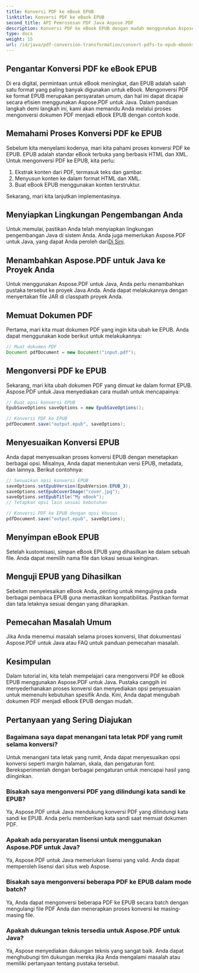 ```yaml
---
title: Konversi PDF ke eBook EPUB
linktitle: Konversi PDF ke eBook EPUB
second_title: API Pemrosesan PDF Java Aspose.PDF
description: Konversi PDF ke eBook EPUB dengan mudah menggunakan Aspose.PDF untuk Java. Pelajari konversi PDF ke EPUB langkah demi langkah dan FAQ.
type: docs
weight: 15
url: /id/java/pdf-conversion-transformation/convert-pdfs-to-epub-ebooks/
---
```


## Pengantar Konversi PDF ke eBook EPUB

Di era digital, permintaan untuk eBook meningkat, dan EPUB adalah salah satu format yang paling banyak digunakan untuk eBook. Mengonversi PDF ke format EPUB merupakan persyaratan umum, dan hal ini dapat dicapai secara efisien menggunakan Aspose.PDF untuk Java. Dalam panduan langkah demi langkah ini, kami akan memandu Anda melalui proses mengonversi dokumen PDF menjadi eBook EPUB dengan contoh kode.

## Memahami Proses Konversi PDF ke EPUB

Sebelum kita menyelami kodenya, mari kita pahami proses konversi PDF ke EPUB. EPUB adalah standar eBook terbuka yang berbasis HTML dan XML. Untuk mengonversi PDF ke EPUB, kita perlu:

1. Ekstrak konten dari PDF, termasuk teks dan gambar.
2. Menyusun konten ke dalam format HTML dan XML.
3. Buat eBook EPUB menggunakan konten terstruktur.

Sekarang, mari kita lanjutkan implementasinya.

## Menyiapkan Lingkungan Pengembangan Anda

 Untuk memulai, pastikan Anda telah menyiapkan lingkungan pengembangan Java di sistem Anda. Anda juga memerlukan Aspose.PDF untuk Java, yang dapat Anda peroleh dari[Di Sini](https://releases.aspose.com/pdf/java/).

## Menambahkan Aspose.PDF untuk Java ke Proyek Anda

Untuk menggunakan Aspose.PDF untuk Java, Anda perlu menambahkan pustaka tersebut ke proyek Java Anda. Anda dapat melakukannya dengan menyertakan file JAR di classpath proyek Anda.

## Memuat Dokumen PDF

Pertama, mari kita muat dokumen PDF yang ingin kita ubah ke EPUB. Anda dapat menggunakan kode berikut untuk melakukannya:

```java
// Muat dokumen PDF
Document pdfDocument = new Document("input.pdf");
```

## Mengonversi PDF ke EPUB

Sekarang, mari kita ubah dokumen PDF yang dimuat ke dalam format EPUB. Aspose.PDF untuk Java menyediakan cara mudah untuk mencapainya:

```java
// Buat opsi konversi EPUB
EpubSaveOptions saveOptions = new EpubSaveOptions();

// Konversi PDF ke EPUB
pdfDocument.save("output.epub", saveOptions);
```

## Menyesuaikan Konversi EPUB

Anda dapat menyesuaikan proses konversi EPUB dengan menetapkan berbagai opsi. Misalnya, Anda dapat menentukan versi EPUB, metadata, dan lainnya. Berikut contohnya:

```java
// Sesuaikan opsi konversi EPUB
saveOptions.setEpubVersion(EpubVersion.EPUB_3);
saveOptions.setEpubCoverImage("cover.jpg");
saveOptions.setEpubTitle("My eBook");
// Tetapkan opsi lain sesuai kebutuhan

// Konversi PDF ke EPUB dengan opsi khusus
pdfDocument.save("output.epub", saveOptions);
```

## Menyimpan eBook EPUB

Setelah kustomisasi, simpan eBook EPUB yang dihasilkan ke dalam sebuah file. Anda dapat memilih nama file dan lokasi sesuai keinginan.

## Menguji EPUB yang Dihasilkan

Sebelum menyelesaikan eBook Anda, penting untuk mengujinya pada berbagai pembaca EPUB guna memastikan kompatibilitas. Pastikan format dan tata letaknya sesuai dengan yang diharapkan.

## Pemecahan Masalah Umum

Jika Anda menemui masalah selama proses konversi, lihat dokumentasi Aspose.PDF untuk Java atau FAQ untuk panduan pemecahan masalah.

## Kesimpulan

Dalam tutorial ini, kita telah mempelajari cara mengonversi PDF ke eBook EPUB menggunakan Aspose.PDF untuk Java. Pustaka canggih ini menyederhanakan proses konversi dan menyediakan opsi penyesuaian untuk memenuhi kebutuhan spesifik Anda. Kini, Anda dapat mengubah dokumen PDF menjadi eBook EPUB dengan mudah.

## Pertanyaan yang Sering Diajukan

### Bagaimana saya dapat menangani tata letak PDF yang rumit selama konversi?

Untuk menangani tata letak yang rumit, Anda dapat menyesuaikan opsi konversi seperti margin halaman, skala, dan pengaturan font. Bereksperimenlah dengan berbagai pengaturan untuk mencapai hasil yang diinginkan.

### Bisakah saya mengonversi PDF yang dilindungi kata sandi ke EPUB?

Ya, Aspose.PDF untuk Java mendukung konversi PDF yang dilindungi kata sandi ke EPUB. Anda perlu memberikan kata sandi saat memuat dokumen PDF.

### Apakah ada persyaratan lisensi untuk menggunakan Aspose.PDF untuk Java?

Ya, Aspose.PDF untuk Java memerlukan lisensi yang valid. Anda dapat memperoleh lisensi dari situs web Aspose.

### Bisakah saya mengonversi beberapa PDF ke EPUB dalam mode batch?

Ya, Anda dapat mengonversi beberapa PDF ke EPUB secara batch dengan mengulangi file PDF Anda dan menerapkan proses konversi ke masing-masing file.

### Apakah dukungan teknis tersedia untuk Aspose.PDF untuk Java?

Ya, Aspose menyediakan dukungan teknis yang sangat baik. Anda dapat menghubungi tim dukungan mereka jika Anda mengalami masalah atau memiliki pertanyaan tentang pustaka tersebut.